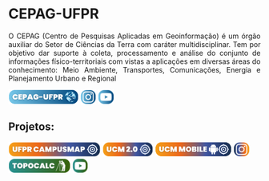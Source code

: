 # CEPAG-UFPR

<p align="justify">O CEPAG (Centro de Pesquisas Aplicadas em Geoinformação) é um órgão auxiliar do Setor de Ciências da Terra com caráter multidisciplinar. Tem por objetivo dar suporte à coleta, processamento e análise do conjunto de informações físico-territoriais com vistas a aplicações em diversas áreas do conhecimento: Meio Ambiente, Transportes, Comunicações, Energia e Planejamento Urbano e Regional</p>
<a href="https://campusmap.ufpr.br/dev/github/CEPAG-SitePrincipal/" target="_blank"><img src="https://github.com/CEPAG-UFPR/.github/blob/main/icon/cepag.png" height="30"></a>
<a href="https://www.instagram.com/cepag_ufpr/" target="_blank"><img src="https://github.com/CEPAG-UFPR/.github/blob/main/icon/cepag_instagram.png" height="30"></a>
<a href="https://www.youtube.com/@CEPAG-UFPR" target="_blank"><img src="https://github.com/CEPAG-UFPR/.github/blob/main/icon/cepag_youtube.png" height="30"></a>

## Projetos:
<a href="https://campusmap.ufpr.br/" target="_blank"><img src="https://github.com/CEPAG-UFPR/.github/blob/main/icon/ufpr_campusmap.png" height="30"></a>
<a href="https://ufpr-campusmap-cepag-ufpr.hub.arcgis.com/" target="_blank"><img src="https://github.com/CEPAG-UFPR/.github/blob/main/icon/ucm_2_0.png" height="30"></a>
<a href="https://linktr.ee/UFPRCampusMap" target="_blank"><img src="https://github.com/CEPAG-UFPR/.github/blob/main/icon/ucm_mobile.png" height="30"></a>
<a href="https://www.instagram.com/campusmapufpr/" target="_blank"><img src="https://github.com/CEPAG-UFPR/.github/blob/main/icon/ucm_instagram.png" height="30"></a>
<br>
<a href="https://campusmap.ufpr.br/topocalc/" target="_blank"><img src="https://github.com/CEPAG-UFPR/.github/blob/main/icon/topocalc.png" height="30"></a>
<a href="https://www.youtube.com/@TopoCalc" target="_blank"><img src="https://github.com/CEPAG-UFPR/.github/blob/main/icon/topocalc_youtube.png" height="30"></a>
